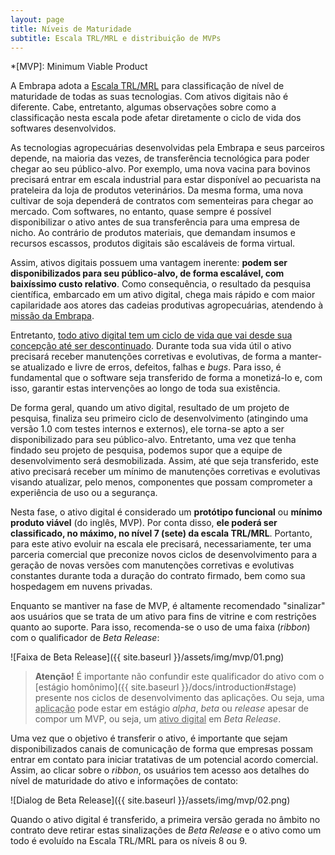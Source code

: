 ```yaml
---
layout: page
title: Níveis de Maturidade
subtitle: Escala TRL/MRL e distribuição de MVPs
---
```


*[MVP]: Minimum Viable Product

A Embrapa adota a [Escala TRL/MRL](https://cloud.cnpgc.embrapa.br/nap/files/2018/08/EscalaTRL-MRL-17Abr2018.pdf) para classificação de nível de maturidade de todas as suas tecnologias. Com ativos digitais não é diferente. Cabe, entretanto, algumas observações sobre como a classificação nesta escala pode afetar diretamente o ciclo de vida dos softwares desenvolvidos.

As tecnologias agropecuárias desenvolvidas pela Embrapa e seus parceiros depende, na maioria das vezes, de transferência tecnológica para poder chegar ao seu público-alvo. Por exemplo, uma nova vacina para bovinos precisará entrar em escala industrial para estar disponível ao pecuarista na prateleira da loja de produtos veterinários. Da mesma forma, uma nova cultivar de soja dependerá de contratos com sementeiras para chegar ao mercado. Com softwares, no entanto, quase sempre é possível disponibilizar o ativo antes de sua transferência para uma empresa de nicho. Ao contrário de produtos materiais, que demandam insumos e recursos escassos, produtos digitais são escaláveis de forma virtual.

Assim, ativos digitais possuem uma vantagem inerente: **podem ser disponibilizados para seu público-alvo, de forma escalável, com baixíssimo custo relativo**. Como consequência, o resultado da pesquisa científica, embarcado em um ativo digital, chega mais rápido e com maior capilaridade aos atores das cadeias produtivas agropecuárias, atendendo à [missão da Embrapa](https://www.embrapa.br/missao-visao-e-valores).

Entretanto, <u>todo ativo digital tem um ciclo de vida que vai desde sua concepção até ser descontinuado</u>. Durante toda sua vida útil o ativo precisará receber manutenções corretivas e evolutivas, de forma a manter-se atualizado e livre de erros, defeitos, falhas e _bugs_. Para isso, é fundamental que o software seja transferido de forma a monetizá-lo e, com isso, garantir estas intervenções ao longo de toda sua existência.

De forma geral, quando um ativo digital, resultado de um projeto de pesquisa, finaliza seu primeiro ciclo de desenvolvimento (atingindo uma versão 1.0 com testes internos e externos), ele torna-se apto a ser disponibilizado para seu público-alvo. Entretanto, uma vez que tenha findado seu projeto de pesquisa, podemos supor que a equipe de desenvolvimento será desmobilizada. Assim, até que seja transferido, este ativo precisará receber um mínimo de manutenções corretivas e evolutivas visando atualizar, pelo menos, componentes que possam comprometer a experiência de uso ou a segurança.

Nesta fase, o ativo digital é considerado um **protótipo funcional** ou **mínimo produto viável** (do inglês, MVP). Por conta disso, **ele poderá ser classificado, no máximo, no nível 7 (sete) da escala TRL/MRL**. Portanto, para este ativo evoluir na escala ele precisará, necessariamente, ter uma parceria comercial que preconize novos ciclos de desenvolvimento para a geração de novas versões com manutenções corretivas e evolutivas constantes durante toda a duração do contrato firmado, bem como sua hospedagem em nuvens privadas.

Enquanto se mantiver na fase de MVP, é altamente recomendado "sinalizar" aos usuários que se trata de um ativo para fins de vitrine e com restrições quanto ao suporte. Para isso, recomenda-se o uso de uma faixa (_ribbon_) com o qualificador de _Beta Release_:

![Faixa de Beta Release]({{ site.baseurl }}/assets/img/mvp/01.png)

> **Atenção!** É importante não confundir este qualificador do ativo com o [estágio homônimo]({{ site.baseurl }}/docs/introduction#stage) presente nos ciclos de desenvolvimento das aplicações. Ou seja, uma <u>aplicação</u> pode estar em estágio _alpha_, _beta_ ou _release_ apesar de compor um MVP, ou seja, um <u>ativo digital</u> em _Beta Release_.

Uma vez que o objetivo é transferir o ativo, é importante que sejam disponibilizados canais de comunicação de forma que empresas possam entrar em contato para iniciar tratativas de um potencial acordo comercial. Assim, ao clicar sobre o _ribbon_, os usuários tem acesso aos detalhes do nível de maturidade do ativo e informações de contato:

![Dialog de Beta Release]({{ site.baseurl }}/assets/img/mvp/02.png)

Quando o ativo digital é transferido, a primeira versão gerada no âmbito no contrato deve retirar estas sinalizações de _Beta Release_ e o ativo como um todo é evoluído na Escala TRL/MRL para os níveis 8 ou 9.
